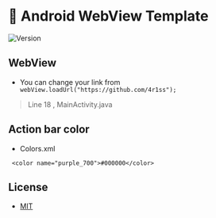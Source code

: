 # 📱 Android WebView Template
<p>
  <img alt="Version" src="https://img.shields.io/badge/version-1.1.0-blue.svg?cacheSeconds=2592000" />
 
</p>

## WebView

- You can change your link from
```  webView.loadUrl("https://github.com/4r1ss"); ``` 
> Line 18 , MainActivity.java

## Action bar color

- Colors.xml
```
 <color name="purple_700">#000000</color>
```
## License 

- [MIT](https://github.com/4r1ss/WebView_Template/blob/main/LICENSE)

